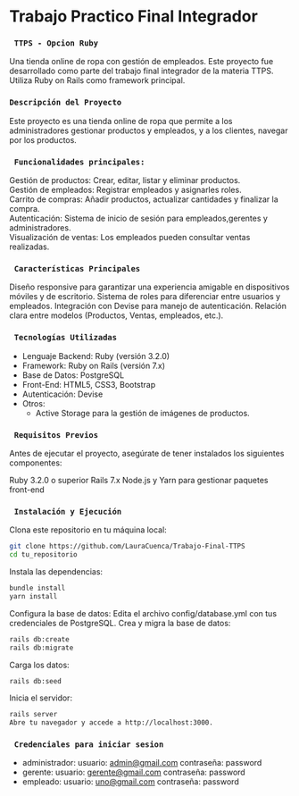 # Trabajo Practico Final Integrador
### ``` TTPS - Opcion Ruby```
Una tienda online de ropa con gestión de empleados.
Este proyecto fue desarrollado como parte del trabajo final integrador de la materia TTPS. Utiliza Ruby on Rails como framework principal.

### ```Descripción del Proyecto```
Este proyecto es una tienda online de ropa que permite a los administradores gestionar productos y empleados, y a los clientes, navegar por los productos.

### ``` Funcionalidades principales:```
Gestión de productos:
 Crear, editar, listar y eliminar productos.<br>
Gestión de empleados:
 Registrar empleados y asignarles roles.<br>
Carrito de compras:
 Añadir productos, actualizar cantidades y finalizar la compra.<br>
Autenticación:
 Sistema de inicio de sesión para empleados,gerentes y administradores.<br>
Visualización de ventas:
 Los empleados pueden consultar ventas realizadas.

### ``` Características Principales```
Diseño responsive para garantizar una experiencia amigable en dispositivos móviles y de escritorio.
Sistema de roles para diferenciar entre usuarios y empleados.
Integración con Devise para manejo de autenticación.
Relación clara entre modelos (Productos, Ventas, empleados, etc.).

### ``` Tecnologías Utilizadas```
- Lenguaje Backend: Ruby (versión 3.2.0)
- Framework: Ruby on Rails (versión 7.x)
- Base de Datos: PostgreSQL
- Front-End: HTML5, CSS3, Bootstrap
- Autenticación: Devise
- Otros:
    - Active Storage para la gestión de imágenes de productos.

### ``` Requisitos Previos```
Antes de ejecutar el proyecto, asegúrate de tener instalados los siguientes componentes:

Ruby 3.2.0 o superior
Rails 7.x
Node.js y Yarn para gestionar paquetes front-end

### ``` Instalación y Ejecución```
Clona este repositorio en tu máquina local:
```bash
git clone https://github.com/LauraCuenca/Trabajo-Final-TTPS
cd tu_repositorio
```
Instala las dependencias:
```bash
bundle install
yarn install
```
Configura la base de datos:
Edita el archivo config/database.yml con tus credenciales de PostgreSQL.
Crea y migra la base de datos:
```bash
rails db:create
rails db:migrate
```
Carga los datos:
```bash
rails db:seed
```
Inicia el servidor:
```bash
rails server
Abre tu navegador y accede a http://localhost:3000.
```
### ``` Credenciales para iniciar sesion```
- administrador: 
   usuario: admin@gmail.com
   contraseña: password
- gerente:
  usuario: gerente@gmail.com
  contraseña: password
- empleado:
  usuario: uno@gmail.com
  contraseña: password

